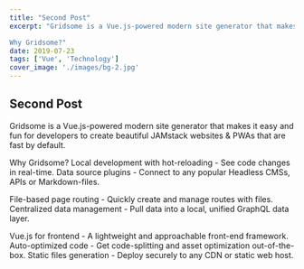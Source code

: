 ```yaml
---
title: "Second Post"
excerpt: "Gridsome is a Vue.js-powered modern site generator that makes it easy and fun for developers to create beautiful JAMstack websites & PWAs that are fast by default.

Why Gridsome?"
date: 2019-07-23
tags: ['Vue', 'Technology']
cover_image: './images/bg-2.jpg'
---
```



## Second Post

Gridsome is a Vue.js-powered modern site generator that makes it easy and fun for developers to create beautiful JAMstack websites & PWAs that are fast by default.

Why Gridsome?
Local development with hot-reloading - See code changes in real-time.
Data source plugins - Connect to any popular Headless CMSs, APIs or Markdown-files.

File-based page routing - Quickly create and manage routes with files.
Centralized data management - Pull data into a local, unified GraphQL data layer.

Vue.js for frontend - A lightweight and approachable front-end framework.
Auto-optimized code - Get code-splitting and asset optimization out-of-the-box.
Static files generation - Deploy securely to any CDN or static web host.
